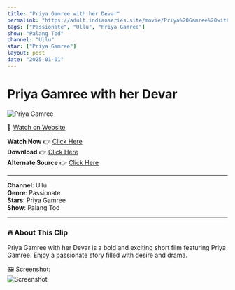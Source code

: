 ```yaml
---
title: "Priya Gamree with her Devar"
permalink: "https://adult.indianseries.site/movie/Priya%20Gamree%20with%20her%20Devar"
tags: ["Passionate", "Ullu", "Priya Gamree"]
show: "Palang Tod"
channel: "Ullu"
star: ["Priya Gamree"]
layout: post
date: "2025-01-01"
---
```


# Priya Gamree with her Devar

![Priya Gamree](https://shorts.desisins.com/wp-content/uploads/2023/05/DEvar-Bhabhi-Ullu-shorts.desisins.com_.jpg)

🔗 [Watch on Website](https://adult.indianseries.site/movie/Priya%20Gamree%20with%20her%20Devar)

**Watch Now** 👉 [Click Here](https://adult.indianseries.site/movie/Priya%20Gamree%20with%20her%20Devar)  
**Download** 👉 [Click Here](https://adult.indianseries.site/movie/Priya%20Gamree%20with%20her%20Devar)  
**Alternate Source** 👉 [Click Here](https://adult.indianseries.site/movie/Priya%20Gamree%20with%20her%20Devar)

---

**Channel**: Ullu  
**Genre**: Passionate  
**Stars**: Priya Gamree  
**Show**: Palang Tod

---

### 🔥 About This Clip

Priya Gamree with her Devar is a bold and exciting short film featuring Priya Gamree. Enjoy a passionate story filled with desire and drama.
 
🖼️ Screenshot:  
![Screenshot](https://shorts.desisins.com/wp-content/uploads/2023/05/DEvar-Bhabhi-Ullu-shorts.desisins.com_.jpg)
